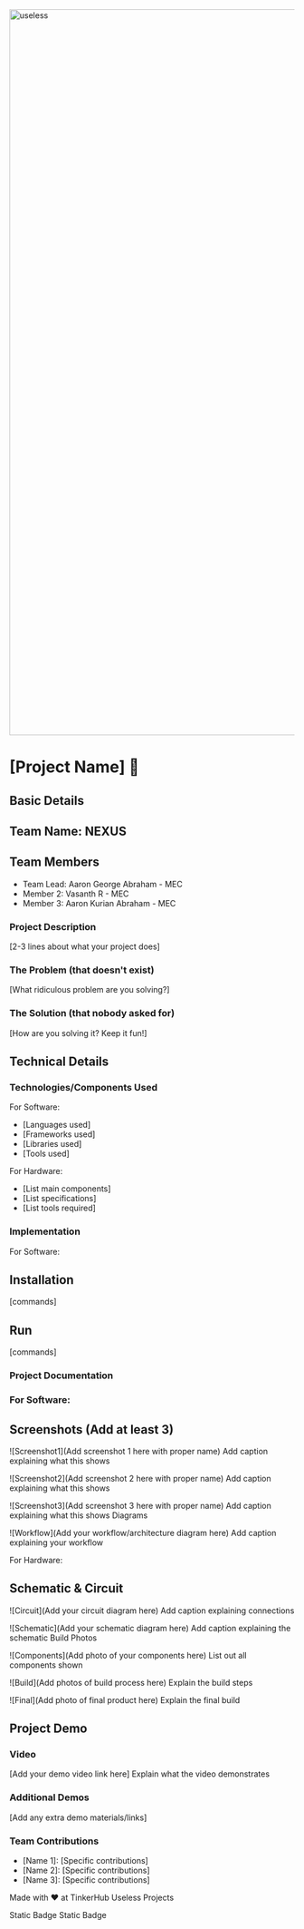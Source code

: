 
<img width="1280" alt="useless" src="https://github.com/user-attachments/assets/31e507df-b146-411d-ae46-f2de81d45610">

# [Project Name] 🎯
## Basic Details
## Team Name: NEXUS
## Team Members

- Team Lead: Aaron George Abraham - MEC
- Member 2: Vasanth R - MEC
- Member 3: Aaron Kurian Abraham - MEC

### Project Description

[2-3 lines about what your project does]
### The Problem (that doesn't exist)

[What ridiculous problem are you solving?]
### The Solution (that nobody asked for)

[How are you solving it? Keep it fun!]
## Technical Details
### Technologies/Components Used

For Software:

- [Languages used]
- [Frameworks used]
- [Libraries used]
- [Tools used]

For Hardware:

- [List main components]
- [List specifications]
- [List tools required]

### Implementation

For Software:
## Installation

[commands]
## Run

[commands]
### Project Documentation

### For Software:
## Screenshots (Add at least 3)

![Screenshot1](Add screenshot 1 here with proper name) Add caption explaining what this shows

![Screenshot2](Add screenshot 2 here with proper name) Add caption explaining what this shows

![Screenshot3](Add screenshot 3 here with proper name) Add caption explaining what this shows
Diagrams

![Workflow](Add your workflow/architecture diagram here) Add caption explaining your workflow

For Hardware:
## Schematic & Circuit

![Circuit](Add your circuit diagram here) Add caption explaining connections

![Schematic](Add your schematic diagram here) Add caption explaining the schematic
Build Photos

![Components](Add photo of your components here) List out all components shown

![Build](Add photos of build process here) Explain the build steps

![Final](Add photo of final product here) Explain the final build
## Project Demo
### Video

[Add your demo video link here] Explain what the video demonstrates
### Additional Demos

[Add any extra demo materials/links]
### Team Contributions
- [Name 1]: [Specific contributions]
- [Name 2]: [Specific contributions]
- [Name 3]: [Specific contributions]

Made with ❤️ at TinkerHub Useless Projects

Static Badge Static Badge
